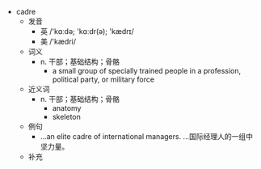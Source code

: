 - cadre
  - 发音
    - 英 /'kɑːdə; 'kɑːdr(ə); 'kædrɪ/
    - 美 /'kædri/
  - 词义
    - n. 干部；基础结构；骨骼
      - a small group of specially trained people in a profession, political party, or military force
  - 近义词
    - n. 干部；基础结构；骨骼
      - anatomy
      - skeleton
  - 例句
    - ...an elite cadre of international managers. ...国际经理人的一组中坚力量。
  - 补充
